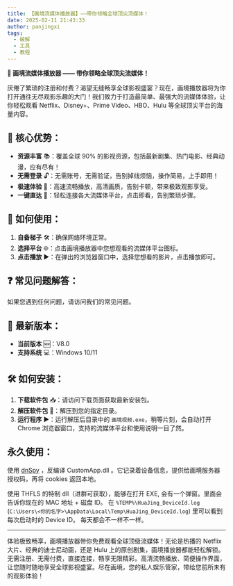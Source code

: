 ```yaml
---
title: 【画境流媒体播放器】——带你领略全球顶尖流媒体！
date: 2025-02-11 21:43:33
author: panjingxi
tags:
  - 破解
  - 工具
  - 教程
---
```


**🎨 画境流媒体播放器 —— 带你领略全球顶尖流媒体！**

厌倦了繁琐的注册和付费？渴望无缝畅享全球影视盛宴？现在，画境播放器将为你打开通往无尽观影乐趣的大门！我们致力于打造最简单、最强大的流媒体体验，让你轻松观看 Netflix、Disney+、Prime Video、HBO、Hulu 等全球顶尖平台的海量内容。

## **🌟 核心优势：**

- **资源丰富** 📚：覆盖全球 90% 的影视资源，包括最新剧集、热门电影、经典动漫，应有尽有！
- **无需登录** 🔓：无需账号，无需验证，告别掉线烦恼，操作简易，上手即用！
- **极速体验** 🚀：高速流畅播放，高清画质，告别卡顿，带来极致观影享受。
- **一键直达** 🎯：轻松连接各大流媒体平台，点击即看，告别繁琐步骤。

## **🔧 如何使用：**

1. **自备梯子** 🛠️：确保网络环境正常。
2. **选择平台** 🌐：点击画境播放器中您想观看的流媒体平台图标。
3. **点击播放** ▶️：在弹出的浏览器窗口中，选择您想看的影片，点击播放即可。

## **❓ 常见问题解答：**

如果您遇到任何问题，请访问我们的常见问题。

## **🚀 最新版本：**

- **当前版本** 🆕：V8.0
- **支持系统** 💻：Windows 10/11

## **🛠️ 如何安装：**

1. **下载软件包** 📥：请访问下载页面获取最新安装包。
2. **解压软件包** 📂：解压到您的指定目录。
3. **运行程序** ▶️：运行解压后目录中的 `画境视频.exe`，稍等片刻，会自动打开 Chrome 浏览器窗口，支持的流媒体平台和使用说明一目了然。

## 永久使用：

使用 [dnSpy](https://github.com/dnSpy/dnSpy/) ，反编译 CustomApp.dll 。它记录着设备信息，提供给画境服务器授权码，再将 cookies 返回本地。

使用 THFLS 的特制 dll（进群可获取），能够在打开 EXE, 会有一个弹窗。里面会告诉你现在的 MAC 地址 + 磁盘 ID。
在 `%TEMP%\HuaJing_DeviceId.log` (`C:\Users\<你的名字>\AppData\Local\Temp\HuaJing_DeviceId.log`) 里可以看到每次启动时的 Device ID。
每天都会不一样不一样。

------

体验极致畅享，画境播放器带你免费观看全球顶级流媒体！无论是热播的 Netflix 大片、经典的迪士尼动画，还是 Hulu 上的原创剧集，画境播放器都能轻松解锁。无需注册、无需付费，直接连接，畅享无限精彩。高清流畅播放、简便操作界面，让您随时随地享受全球影视盛宴。尽在画境，您的私人娱乐管家，带给您前所未有的观影体验！
